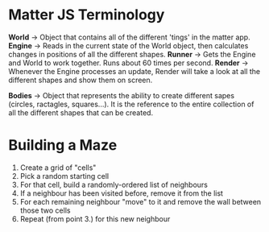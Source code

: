 # Matter JS Terminology

**World** -> Object that contains all of the different 'tings' in the matter app.
**Engine** -> Reads in the current state of the World object, then calculates changes in positions of all the different shapes.
**Runner** -> Gets the Engine and World to work together. Runs about 60 times per second.
**Render** -> Whenever the Engine processes an update, Render will take a look at all the different shapes and show them on screen.

**Bodies** -> Object that represents the ability to create different sapes (circles, ractagles, squares...). It is the reference to the entire collection of all the different shapes that can be created.

# Building a Maze

1. Create a grid of "cells"
2. Pick a random starting cell
3. For that cell, build a randomly-ordered list of neighbours
4. If a neighbour has been visited before, remove it from the list
5. For each remaining neighbour "move" to it and remove the wall between those two cells
6. Repeat (from point 3.) for this new neighbour
